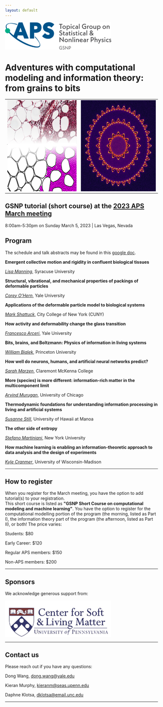 ```yaml
---
layout: default
---
```

<img src="assets/logo-gsnp.png" width="350"/>

# Adventures with computational modeling and information theory: from grains to bits

<table>
  <tr>
    <td valign="top"><img src="assets/BreastTumor.png" height="300"></td>
    <td valign="top"><img src="assets/entropy_production.png" height="300"></td>
  </tr>
 </table>

## GSNP tutorial (short course) at the [2023 APS March meeting](https://march.aps.org/)

8:00am-5:30pm on Sunday March 5, 2023  \|  Las Vegas, Nevada


## Program

The schedule and talk abstracts may be found in this [google doc](https://docs.google.com/document/d/1x4ZVKA8OtNG-2oA9J_kvN5u5JK8Zz-Ovikn9zGkRYQY/edit?usp=sharing).

**Emergent collective motion and rigidity in confluent biological tissues**

[*Lisa Manning*](https://mmanning.expressions.syr.edu/), Syracuse University

**Structural, vibrational, and mechanical properties of packings of deformable particles**

[*Corey O’Hern*](https://jamming.research.yale.edu/), Yale University

**Applications of the deformable particle model to biological systems**

[*Mark Shattuck*](https://www.ccny.cuny.edu/profiles/mark-shattuck), City College of New York (CUNY)

**How activity and deformability change the glass transition**

[*Francesco Arceri*](https://scholar.google.com/citations?user=IgIAAPgAAAAJ&hl=en), Yale University

**Bits, brains, and Boltzmann: Physics of information in living systems**

[*William Bialek*](https://phy.princeton.edu/people/william-bialek), Princeton University

**How well do neurons, humans, and artificial neural networks predict?**

[*Sarah Marzen*](https://www.sarahmarzen.com/), Claremont McKenna College

**More (species) is more different: information-rich matter in the multicomponent limit**

[*Arvind Murugan*](http://muruganlab.uchicago.edu/), University of Chicago

**Thermodynamic foundations for understanding information processing in living and artificial systems**

[*Susanne Still*](http://www2.hawaii.edu/~sstill/), University of Hawaii at Manoa

**The other side of entropy**

[*Stefano Martiniani*](https://as.nyu.edu/faculty/stefano-martiniani.html), New York University

**How machine learning is enabling an information-theoretic approach to data analysis and the design of experiments**

[*Kyle Cranmer*](http://theoryandpractice.org/), University of Wisconsin-Madison

---
## How to register

When you register for the March meeting, you have the option to add tutorial(s) to your registration.  
This short course is listed as **"GSNP Short Course on computational modeling and machine learning"**.
You have the option to register for the computational modelling portion of the program (the morning, listed as Part I), the information theory part of the program (the afternoon, listed as Part II), or both!  The price varies:

Students: $80

Early Career: $120

Regular APS members: $150

Non-APS members: $200

---
## Sponsors

We acknowledge generous support from:

[<img src="assets/logo_slm.png" width="350"/>](https://web.sas.upenn.edu/slm/)

---
## Contact us

Please reach out if you have any questions:

Dong Wang, [dong.wang@yale.edu](mailto:dong.wang@yale.edu)

Kieran Murphy, [kieranm@seas.upenn.edu](mailto:kieranm@seas.upenn.edu)  

Daphne Klotsa, [dklotsa@email.unc.edu](mailto:dklotsa@email.unc.edu)

---